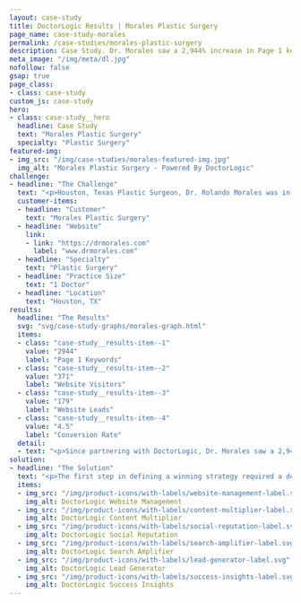 ```yaml
---
layout: case-study
title: DoctorLogic Results | Morales Plastic Surgery
page_name: case-study-morales
permalink: /case-studies/morales-plastic-surgery
description: Case Study. Dr. Morales saw a 2,944% increase in Page 1 keyword rankings, a 371% increase in website visitors, and a 179% increase in website leads.
meta_image: "/img/meta/dl.jpg"
nofollow: false
gsap: true
page_class:
- class: case-study
custom_js: case-study
hero:
- class: case-study__hero
  headline: Case Study
  text: "Morales Plastic Surgery"
  specialty: "Plastic Surgery"
featured-img:
- img_src: "/img/case-studies/morales-featured-img.jpg"
  img_alt: "Morales Plastic Surgery - Powered By DoctorLogic"
challenge:
- headline: "The Challenge" 
  text: "<p>Houston, Texas Plastic Surgeon, Dr. Rolando Morales was in search of a provider who could help build a website reflective of the sophistication of his practice and his patients, as well as an infrastructure to create new business. He approached DoctorLogic three years out of his residency program at the University of Texas Medical Branch (UTMB) in Galveston, TX. Like most doctors in the early stages of their careers, Dr. Morales faced several challenges: limited funds, minimum experience, and not enough time to think about marketing. DoctorLogic was the clear choice to help him build the right patient experience and build his website into a new business machine.</p>"
  customer-items:
  - headline: "Customer"
    text: "Morales Plastic Surgery"
  - headline: "Website"
    link:
    - link: "https://drmorales.com"
      label: "www.drmorales.com"
  - headline: "Specialty"
    text: "Plastic Surgery"
  - headline: "Practice Size"
    text: "1 Doctor"
  - headline: "Location"
    text: "Houston, TX"
results:
  headline: "The Results"
  svg: "svg/case-study-graphs/morales-graph.html"
  items:
  - class: "case-study__results-item--1"
    value: "2944"
    label: "Page 1 Keywords"
  - class: "case-study__results-item--2"
    value: "371"
    label: "Website Visitors"
  - class: "case-study__results-item--3"
    value: "179"
    label: "Website Leads"
  - class: "case-study__results-item--4"
    value: "4.5"
    label: "Conversion Rate"
  detail:
  - text: "<p>Since partnering with DoctorLogic, Dr. Morales saw a 2,944% increase in Page 1 keyword rankings, a 371% increase in website visitors, and a 179% increase in website leads. In addition to an improved website architecture and keyword ranking, the Before and After Photo Gallery brings in 74% of all page view traffic, with 27% leads coming strictly from the gallery page.</p><p>Dr. Morales has gained a competitive advantage and is dominating his market. With DoctorLogic, he’s leveraging technology to increase efficiency and track lead conversions that turn visitors into patients. The result? Exponential growth.</p>"
solution:
- headline: "The Solution"
  text: "<p>The first step in defining a winning strategy required a deep dive with Dr. Morales into what he was hoping to accomplish. DoctorLogic and Dr. Morales mutually agreed the best approach was a simple strategy: in order to increase the number of leads, he needed to create an SEO-strong website that could support an increase in website content, allowing Dr. Morales to be found in search and leading to more office visits. This strategy would help Dr. Morales discover new patients from search, promote new content to new audiences, and build long-term loyalty by satisfying patients’ educational and emotional needs.</p><p>We started by building a website specially designed to showcase Dr. Morales’ great work and reviews with our Before and After Photo Galleries and Reputation Management. Once the infrastructure was built, we focused on targeting patients in his market. We looked at Houston and the surrounding areas and wrote content relevant to potential patients in the area, anchoring his site to his market during web searches. We then wrote 40 procedure pages for Dr. Morales to educate visitors on the services he offers.</p>"
  items:
  - img_src: "/img/product-icons/with-labels/website-management-label.svg"
    img_alt: DoctorLogic Website Management
  - img_src: "/img/product-icons/with-labels/content-multiplier-label.svg"
    img_alt: DoctorLogic Content Multiplier
  - img_src: "/img/product-icons/with-labels/social-reputation-label.svg"
    img_alt: DoctorLogic Social Reputation
  - img_src: "/img/product-icons/with-labels/search-amplifier-label.svg"
    img_alt: DoctorLogic Search Amplifier
  - img_src: "/img/product-icons/with-labels/lead-generator-label.svg"
    img_alt: DoctorLogic Lead Generator
  - img_src: "/img/product-icons/with-labels/success-insights-label.svg"
    img_alt: DoctorLogic Success Insights
---
```





